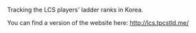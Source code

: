 Tracking the LCS players' ladder ranks in Korea.

You can find a version of the website here: http://lcs.tpcstld.me/
